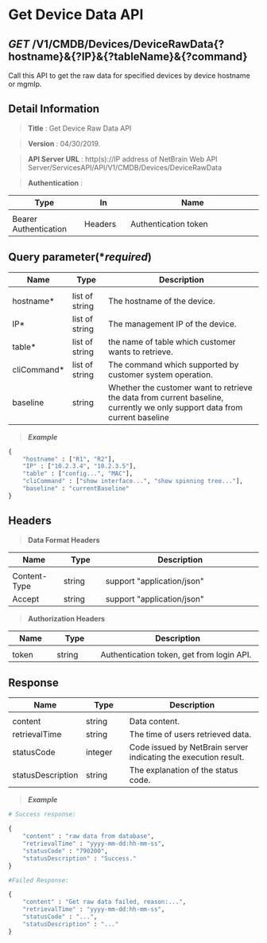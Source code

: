
# Get Device Data API

## ***GET*** /V1/CMDB/Devices/DeviceRawData{?hostname}&{?IP}&{?tableName}&{?command}
Call this API to get the raw data for specified devices by device hostname or mgmIp.

## Detail Information

> **Title** : Get Device Raw Data API<br>

> **Version** : 04/30/2019.

> **API Server URL** : http(s)://IP address of NetBrain Web API Server/ServicesAPI/API/V1/CMDB/Devices/DeviceRawData

> **Authentication** : 

|**Type**|**In**|**Name**|
|------|------|------|
|<img width=100/>|<img width=100/>|<img width=500/>|
|Bearer Authentication| Headers | Authentication token | 

## Query parameter(****required***)

|**Name**|**Type**|**Description**|
|------|------|------|
|<img width=100/>|<img width=100/>|<img width=500/>|
|hostname* | list of string  | The hostname of the device.  |
|IP* | list of string  | The management IP of  the device.  |
|table* | list of string  | the name of table which customer wants to retrieve. |
|cliCommand* | list of string  | The command which supported by customer system operation.  |
|baseline| string | Whether the customer want to retrieve the data from current baseline, currently we only support data from current baseline|

> ***Example***

```python
{
    "hostname" : ["R1", "R2"],
    "IP" : ["10.2.3.4", "10.2.3.5"],
    "table" : ["config...", "MAC"],
    "cliCommand" : ["show interface...", "show spinning tree..."],
    "baseline" : "currentBaseline"
}
```

## Headers

> **Data Format Headers**

|**Name**|**Type**|**Description**|
|------|------|------|
|<img width=100/>|<img width=100/>|<img width=500/>|
| Content-Type | string  | support "application/json" |
| Accept | string  | support "application/json" |

> **Authorization Headers**

|**Name**|**Type**|**Description**|
|------|------|------|
|<img width=100/>|<img width=100/>|<img width=500/>|
| token | string  | Authentication token, get from login API. |

## Response

|**Name**|**Type**|**Description**|
|------|------|------|
|<img width=100/>|<img width=100/>|<img width=500/>|
|content| string | Data content. |
|retrievalTime| string | The time of users retrieved data. |
|statusCode| integer | Code issued by NetBrain server indicating the execution result.  |
|statusDescription| string | The explanation of the status code. |

> ***Example***


```python
# Success response:

{
    "content" : "raw data from database",
    "retrievalTime" : "yyyy-mm-dd:hh-mm-ss",
    "statusCode" : "790200",
    "statusDescription" : "Success."
}

#Failed Response:

{
    "content" : "Get raw data failed, reason:...",
    "retrievalTime" : "yyyy-mm-dd:hh-mm-ss",
    "statusCode" : "...",
    "statusDescription" : "..."
}
```
